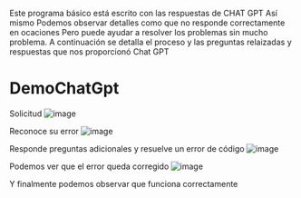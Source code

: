 Este programa básico está escrito con las respuestas de CHAT GPT
Así mismo Podemos observar detalles como que no responde correctamente en ocaciones
Pero puede ayudar a resolver los problemas sin mucho problema.
A continuación se detalla el proceso y las preguntas relaizadas y respuestas que nos proporcionó Chat GPT
# DemoChatGpt
Solicitud
![image](https://user-images.githubusercontent.com/70024610/217182410-03e47a75-04cf-480a-865d-ee5272ccd376.png)

Reconoce su error
![image](https://user-images.githubusercontent.com/70024610/217183085-6260262f-8476-4ee2-b656-cbf6cf9b887c.png)

Responde preguntas adicionales y resuelve un error de código
![image](https://user-images.githubusercontent.com/70024610/217183203-ff0cf836-4218-4c79-9290-1faa077ccea9.png)

Podemos ver que el error queda corregido
![image](https://user-images.githubusercontent.com/70024610/217183268-f799aa35-5cf8-4eac-a78f-2571b47061fe.png)

Y finalmente podemos observar que funciona correctamente
